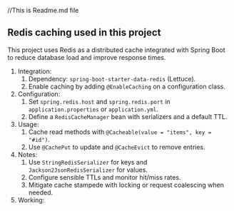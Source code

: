 //This is Readme.md file
## Redis caching used in this project

This project uses Redis as a distributed cache integrated with Spring Boot to reduce database load and improve response times.

1. Integration:
   1. Dependency: `spring-boot-starter-data-redis` (Lettuce).
   2. Enable caching by adding `@EnableCaching` on a configuration class.
2. Configuration:
   1. Set `spring.redis.host` and `spring.redis.port` in `application.properties` or `application.yml`.
   2. Define a `RedisCacheManager` bean with serializers and a default TTL.
3. Usage:
   1. Cache read methods with `@Cacheable(value = "items", key = "#id")`.
   2. Use `@CachePut` to update and `@CacheEvict` to remove entries.
4. Notes:
   1. Use `StringRedisSerializer` for keys and `Jackson2JsonRedisSerializer` for values.
   2. Configure sensible TTLs and monitor hit/miss rates.
   3. Mitigate cache stampede with locking or request coalescing when needed.
5. Working: 
